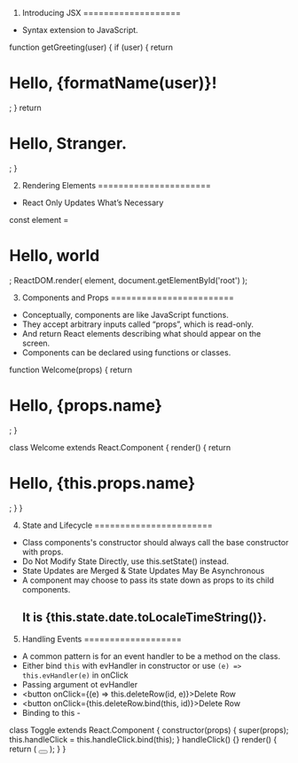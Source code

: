 1. Introducing JSX
===================
* Syntax extension to JavaScript.

function getGreeting(user) {
  if (user) {
    return <h1>Hello, {formatName(user)}!</h1>;
  }
  return <h1>Hello, Stranger.</h1>;
}

2. Rendering Elements
======================
* React Only Updates What’s Necessary

const element = <h1>Hello, world</h1>;
ReactDOM.render(
  element,
  document.getElementById('root')
);

3. Components and Props
========================
* Conceptually, components are like JavaScript functions. 
* They accept arbitrary inputs called “props”, which is read-only.
* And return React elements describing what should appear on the screen.
* Components can be declared using functions or classes.

function Welcome(props) {
  return <h1>Hello, {props.name}</h1>;
}

class Welcome extends React.Component {
  render() {
    return <h1>Hello, {this.props.name}</h1>;
  }
}

4. State and Lifecycle
=======================
* Class components's constructor should always call the base constructor with props.
* Do Not Modify State Directly, use this.setState() instead.
* State Updates are Merged & State Updates May Be Asynchronous
* A component may choose to pass its state down as props to its child components.
    <h2>It is {this.state.date.toLocaleTimeString()}.</h2>

5. Handling Events
===================
* A common pattern is for an event handler to be a method on the class.
* Either bind `this` with evHandler in constructor or use `(e) => this.evHandler(e)` in onClick
* Passing argument ot evHandler
 * <button onClick={(e) => this.deleteRow(id, e)}>Delete Row</button>
 * <button onClick={this.deleteRow.bind(this, id)}>Delete Row</button>
* Binding to this -

class Toggle extends React.Component {
  constructor(props) {
    super(props);
    this.handleClick = this.handleClick.bind(this);
  }
  handleClick() {}
  render() {
    return (
      <button onClick={this.handleClick}>
      </button>
    );
  }
}
